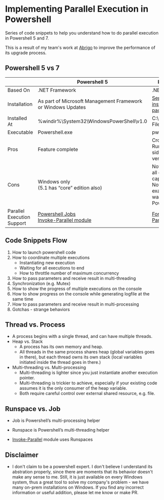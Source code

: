 # Implementing Parallel Execution in Powershell

Series of code snippets to help you understand how to do parallel execution in Powershell 5 and 7.

This is a result of my team's work at [Abrigo](https://www.abrigo.com/) to improve the performance of its upgrade process.

## Powershell 5 vs 7

|                            | Powershell 5                                                 | Powershell 7                                     |
|----------------------------|--------------------------------------------------------------|--------------------------------------------------|
| Based On                   | .NET Framework                                               | .NET Core 3.x                                    |
| Installation               | As part of Microsoft Management Framework or Windows Updates | [Separately installable package](https://github.com/PowerShell/PowerShell/releases/)                   |
| Installed At               | %windir%\System32\WindowsPowerShell\v1.0    | C:\Program Files\Powershell\7  |
| Executable               | Powershell.exe    | pwsh.exe  |
| Pros                       | Feature complete                                             | Cross-platform <br/> Runs side-by-side with other versions |
| Cons                       | Windows only <br/> (5.1 has “core” edition also)   | Not implements all of Powershell 5 capabilities <br/> Not behaves exactly the same way as Powershell 5 |
| Parallel Execution Support | [Powershell Jobs](https://devblogs.microsoft.com/scripting/parallel-processing-with-jobs-in-powershell/) <br/> [Invoke-Parallel module](https://github.com/RamblingCookieMonster/Invoke-Parallel)  | [ForEach-Object -Parallel](https://devblogs.microsoft.com/powershell/powershell-foreach-object-parallel-feature/) |


## Code Snippets Flow

1. How to launch powershell code
2. How to coordinate multiple executions
    * Instantiating new execution
    * Waiting for all executions to end
    * How to throttle number of maximum concurrency
3. How to pass parameters and receive result in multi-threading
4. Synchronization (e.g. Mutex)
5. How to show the progress of multiple executions on the console
6. How to show progress on the console while generating logfile at the same time
7. How to pass parameters and receive result in multi-processing
8. Gotchas - strange behaviors

## Thread vs. Process

* A process begins with a single thread, and can have multiple threads.
* Heap vs. Stack
    * A process has its own memory and heap.
    * All threads in the same process shares heap (global variables goes in there), but each thread owns its own stack (local variables initiated inside the thread goes in there.)
* Multi-threading vs. Multi-processing
    * Multi-threading is lighter since you just instantiate another execution pointer.
    * Multi-threading is trickier to achieve, especially if your existing code assumes it is the only consumer of the heap variable.
    * Both require careful control over external shared resource, e.g. file.

## Runspace vs. Job

* Job is Powershell’s multi-processing helper
* Runspace is Powershell’s multi-threading helper

* [Invoke-Parallel](https://github.com/RamblingCookieMonster/Invoke-Parallel) module uses Runspaces

## Disclaimer

* I don't claim to be a powershell expert. I don't believe I understand its abstration properly, since there are moments that its behavior doesn't make any sense to me. Still, it is just available on every Windows system, thus a great tool to solve my company's problem - we have many on-prem installations on Windows. If you find any incorrect information or useful addition, please let me know or make PR.
